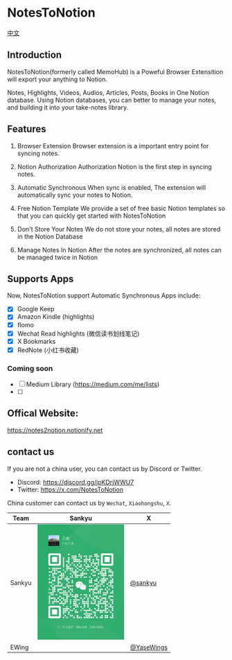# NotesToNotion

[中文](./README.zh-cn.md)

## Introduction

NotesToNotion(formerly called MemoHub) is a Poweful Browser Extensition will export your anything to Notion.

Notes, Highlights, Videos, Audios, Articles, Posts, Books in One Notion database. Using Notion databases, you can better to manage your notes, and building it into your take-notes library.

## Features

1. Browser Extension
Browser extension is a important entry point for syncing notes.

2. Notion Authorization
Authorization Notion is the first step in syncing notes.

3. Automatic Synchronous
When sync is enabled, The extension will automatically sync your notes to Notion.

4. Free Notion Template
We provide a set of free basic Notion templates so that you can quickly get started with NotesToNotion

5. Don't Store Your Notes
We do not store your notes, all notes are stored in the Notion Database

6. Manage Notes In Notion
After the notes are synchronized, all notes can be managed twice in Notion

## Supports Apps

Now, NotesToNotion support Automatic Synchronous Apps include:

- [X] Google Keep
- [x] Amazon Kindle (highlights)
- [x] flomo
- [x] Wechat Read highlights (微信读书划线笔记)
- [x] X Bookmarks
- [x] RedNote (小红书收藏)

### Coming soon

- [ ] Medium Library (https://medium.com/me/lists)
- [ ] 

## Offical Website: 

https://notes2notion.notionify.net


## contact us

If you are not a china user, you can contact us by Discord or Twitter.

* Discord: https://discord.gg/jpKDrjWWU7
* Twitter: https://x.com/NotesToNotion



China customer can contact us by `Wechat`, `Xiaohongshu`, `X`.

| Team    | Sankyu | X |
| -------- | ------- | ---- |
| Sankyu  | ![My Wechat](./wechat-sankyu.JPG) | [@sankyu](https://x.com/imsankyu) |
| EWing |      | [@YaseWings](https://x.com/YaseWings) |



